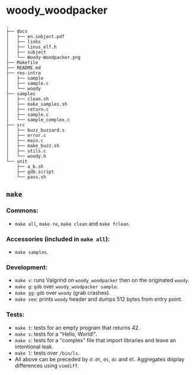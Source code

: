 # woody_woodpacker

```
.
├── docs
│   ├── en.subject.pdf
│   ├── links
│   ├── linus_elf.h
│   ├── subject
│   └── Woody-Woodpacker.png
├── Makefile
├── README.md
├── res-intra
│   ├── sample
│   ├── sample.c
│   └── woody
├── samples
│   ├── clean.sh
│   ├── make_samples.sh
│   ├── return.c
│   ├── sample.c
│   └── sample_complex.c
├── src
│   ├── buzz_buzzard.s
│   ├── error.c
│   ├── main.c
│   ├── make_buzz.sh
│   ├── utils.c
│   └── woody.h
└── unit
    ├── a_b.sh
    ├── gdb.script
    └── pass.sh
```

## `make`

### Commons:
- `make all`, `make re`, `make clean` and `make fclean`.

### Accessories (included in `make all`):
- `make samples`.

### Development:
- `make v`: runs Valgrind on `woody_woodpacker` then on the originated `woody`.
- `make g`: `gdb` over `woody_woodpacker sample`.
- `make gg`: `gdb` over `woody` (grab crashes).
- `make see`: prints `woody` header and dumps 512 bytes from entry point.

### Tests:
- `make t`: tests for an empty program that returns 42.
- `make s`: tests for a "Hello, World!".
- `make c`: tests for a "complex" file that import libraries and leave an intentional leak.
- `make l`: tests over `/bin/ls`.
- All above can be preceded by `d`: `dt`, `ds`, `dc` and `dl`. Aggregates display differences using `vimdiff`.

